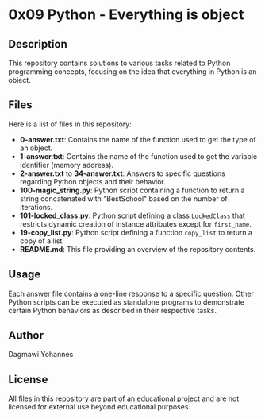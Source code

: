 # 0x09 Python - Everything is object

## Description
This repository contains solutions to various tasks related to Python programming concepts, focusing on the idea that everything in Python is an object.

## Files
Here is a list of files in this repository:

- **0-answer.txt**: Contains the name of the function used to get the type of an object.
- **1-answer.txt**: Contains the name of the function used to get the variable identifier (memory address).
- **2-answer.txt** to **34-answer.txt**: Answers to specific questions regarding Python objects and their behavior.
- **100-magic_string.py**: Python script containing a function to return a string concatenated with "BestSchool" based on the number of iterations.
- **101-locked_class.py**: Python script defining a class `LockedClass` that restricts dynamic creation of instance attributes except for `first_name`.
- **19-copy_list.py**: Python script defining a function `copy_list` to return a copy of a list.
- **README.md**: This file providing an overview of the repository contents.

## Usage
Each answer file contains a one-line response to a specific question. Other Python scripts can be executed as standalone programs to demonstrate certain Python behaviors as described in their respective tasks.

## Author
Dagmawi Yohannes

## License
All files in this repository are part of an educational project and are not licensed for external use beyond educational purposes.
